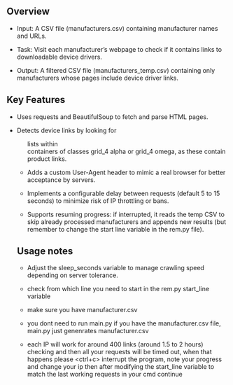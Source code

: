 ## Overview

- Input: A CSV file (manufacturers.csv) containing manufacturer names and URLs.

- Task: Visit each manufacturer’s webpage to check if it contains links to downloadable device drivers.

- Output: A filtered CSV file (manufacturers_temp.csv) containing only manufacturers whose pages include device driver links.

## Key Features

- Uses requests and BeautifulSoup to fetch and parse HTML pages.

- Detects device links by looking for <ul> lists within <div> containers of classes grid_4 alpha or grid_4 omega, as these contain product links.

- Adds a custom User-Agent header to mimic a real browser for better acceptance by servers.

- Implements a configurable delay between requests (default 5 to 15 seconds) to minimize risk of IP throttling or bans.

- Supports resuming progress: if interrupted, it reads the temp CSV to skip already processed manufacturers and appends new results (but remember to change the start line variable in the rem.py file).

## Usage notes

- Adjust the sleep_seconds variable to manage crawling speed depending on server tolerance.

- check from which line you need to start in the rem.py start_line variable

- make sure you have manufacturer.csv

- you dont need to run main.py if you have the manufacturer.csv file, main.py just genenrates manufacturer.csv

- each IP will work for around 400 links (around 1.5 to 2 hours) checking and then all your requests will be timed out, when that happens please <ctrl+c> interrupt the program, note your progress and change your ip then after modifying the start_line variable to match the last working requests in your cmd continue
